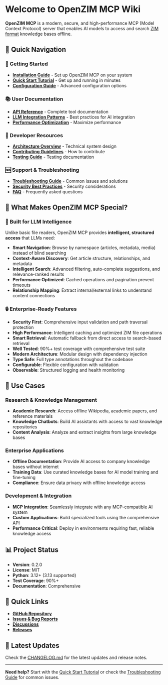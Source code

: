 # Welcome to OpenZIM MCP Wiki

**OpenZIM MCP** is a modern, secure, and high-performance MCP (Model Context Protocol) server that enables AI models to access and search [ZIM format](https://en.wikipedia.org/wiki/ZIM_(file_format)) knowledge bases offline.

## 🚀 Quick Navigation

### 📖 Getting Started
- **[Installation Guide](Installation-Guide)** - Set up OpenZIM MCP on your system
- **[Quick Start Tutorial](Quick-Start-Tutorial)** - Get up and running in minutes
- **[Configuration Guide](Configuration-Guide)** - Advanced configuration options

### 📚 User Documentation
- **[API Reference](API-Reference)** - Complete tool documentation
- **[LLM Integration Patterns](LLM-Integration-Patterns)** - Best practices for AI integration
- **[Performance Optimization](Performance-Optimization-Guide)** - Maximize performance

### 🔧 Developer Resources
- **[Architecture Overview](Architecture-Overview)** - Technical system design
- **[Contributing Guidelines](https://github.com/cameronrye/openzim-mcp/blob/main/CONTRIBUTING.md)** - How to contribute
- **[Testing Guide](https://github.com/cameronrye/openzim-mcp/blob/main/docs/TESTING.md)** - Testing documentation

### 🆘 Support & Troubleshooting
- **[Troubleshooting Guide](Troubleshooting-Guide)** - Common issues and solutions
- **[Security Best Practices](Security-Best-Practices)** - Security considerations
- **[FAQ](FAQ)** - Frequently asked questions

## 🎯 What Makes OpenZIM MCP Special?

### 🧠 Built for LLM Intelligence
Unlike basic file readers, OpenZIM MCP provides **intelligent, structured access** that LLMs need:

- **Smart Navigation**: Browse by namespace (articles, metadata, media) instead of blind searching
- **Context-Aware Discovery**: Get article structure, relationships, and metadata
- **Intelligent Search**: Advanced filtering, auto-complete suggestions, and relevance-ranked results
- **Performance Optimized**: Cached operations and pagination prevent timeouts
- **Relationship Mapping**: Extract internal/external links to understand content connections

### 🔒 Enterprise-Ready Features
- **Security First**: Comprehensive input validation and path traversal protection
- **High Performance**: Intelligent caching and optimized ZIM file operations
- **Smart Retrieval**: Automatic fallback from direct access to search-based retrieval
- **Well Tested**: 90%+ test coverage with comprehensive test suite
- **Modern Architecture**: Modular design with dependency injection
- **Type Safe**: Full type annotations throughout the codebase
- **Configurable**: Flexible configuration with validation
- **Observable**: Structured logging and health monitoring

## 🌟 Use Cases

### Research & Knowledge Management
- **Academic Research**: Access offline Wikipedia, academic papers, and reference materials
- **Knowledge Chatbots**: Build AI assistants with access to vast knowledge repositories
- **Content Analysis**: Analyze and extract insights from large knowledge bases

### Enterprise Applications
- **Offline Documentation**: Provide AI access to company knowledge bases without internet
- **Training Data**: Use curated knowledge bases for AI model training and fine-tuning
- **Compliance**: Ensure data privacy with offline knowledge access

### Development & Integration
- **MCP Integration**: Seamlessly integrate with any MCP-compatible AI system
- **Custom Applications**: Build specialized tools using the comprehensive API
- **Performance Critical**: Deploy in environments requiring fast, reliable knowledge access

## 📊 Project Status

- **Version**: 0.2.0
- **License**: MIT
- **Python**: 3.12+ (3.13 supported)
- **Test Coverage**: 90%+
- **Documentation**: Comprehensive

## 🔗 Quick Links

- **[GitHub Repository](https://github.com/cameronrye/openzim-mcp)**
- **[Issues & Bug Reports](https://github.com/cameronrye/openzim-mcp/issues)**
- **[Discussions](https://github.com/cameronrye/openzim-mcp/discussions)**
- **[Releases](https://github.com/cameronrye/openzim-mcp/releases)**

## 📝 Latest Updates

Check the [CHANGELOG.md](https://github.com/cameronrye/openzim-mcp/blob/main/CHANGELOG.md) for the latest updates and release notes.

---

**Need help?** Start with the [Quick Start Tutorial](Quick-Start-Tutorial) or check the [Troubleshooting Guide](Troubleshooting-Guide) for common issues.
